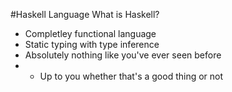 #Haskell Language
What is Haskell?
* Completley functional language
* Static typing with type inference 
* Absolutely nothing like you've ever seen before
* * Up to you whether that's a good thing or not 

